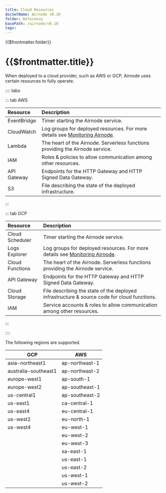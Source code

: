 ```yaml
---
title: Cloud Resources
docSetName: Airnode v0.10
folder: Reference
basePath: /airnode/v0.10
tags:
---
```


<TitleSpan>{{$frontmatter.folder}}</TitleSpan>

# {{$frontmatter.title}}

<VersionWarning/>

When deployed to a cloud provider, such as AWS or GCP, Airnode uses certain
resources to fully operate.

:::: tabs

::: tab AWS

| Resource    | Description                                                                                                                                   |
| :---------- | :-------------------------------------------------------------------------------------------------------------------------------------------- |
| EventBridge | Timer starting the Airnode service.                                                                                                           |
| CloudWatch  | Log groups for deployed resources. For more details see [Monitoring Airnode](../grp-providers/guides/build-an-airnode/monitoring-airnode.md). |
| Lambda      | The heart of the Airnode. Serverless functions providing the Airnode service.                                                                 |
| IAM         | Roles & policies to allow communication among other resources.                                                                                |
| API Gateway | Endpoints for the HTTP Gateway and HTTP Signed Data Gateway.                                                                                  |
| S3          | File describing the state of the deployed infrastructure.                                                                                     |

:::

::: tab GCP

| Resource        | Description                                                                                                                                   |
| :-------------- | :-------------------------------------------------------------------------------------------------------------------------------------------- |
| Cloud Scheduler | Timer starting the Airnode service.                                                                                                           |
| Logs Explorer   | Log groups for deployed resources. For more details see [Monitoring Airnode](../grp-providers/guides/build-an-airnode/monitoring-airnode.md). |
| Cloud Functions | The heart of the Airnode. Serverless functions providing the Airnode service.                                                                 |
| API Gateway     | Endpoints for the HTTP Gateway and HTTP Signed Data Gateway.                                                                                  |
| Cloud Storage   | File describing the state of the deployed infrastructure & source code for cloud functions.                                                   |
| IAM             | Service accounts & roles to allow communication among other resources.                                                                        |

:::

::::

The following regions are supported.

| GCP                  | AWS            |
| -------------------- | -------------- |
| asia-northeast1      | ap-northeast-1 |
| australia-southeast1 | ap-northeast-2 |
| europe-west1         | ap-south-1     |
| europe-west2         | ap-southeast-1 |
| us-central1          | ap-southeast-2 |
| us-east1             | ca-central-1   |
| us-east4             | eu-central-1   |
| us-west2             | eu-north-1     |
| us-west4             | eu-west-1      |
|                      | eu-west-2      |
|                      | eu-west-3      |
|                      | sa-east-1      |
|                      | us-east-1      |
|                      | us-east-2      |
|                      | us-west-1      |
|                      | us-west-2      |
